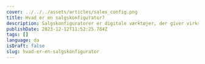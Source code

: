 ```yaml
---
cover: ../../../assets/articles/sales_config.png
title: Hvad er en salgskonfigurator?
description: Salgskonfiguratorer er digitale værktøjer, der giver virksomheder mulighed for at tilpasse og tilbyde produkter effektivt, hvilket forbedrer kundeoplevelsen og salgsprocesserne.
publishDate: 2023-12-12T11:52:25.784Z
tags: []
language: da
isDraft: false
slug: hvad-er-en-salgskonfigurator
---
```



